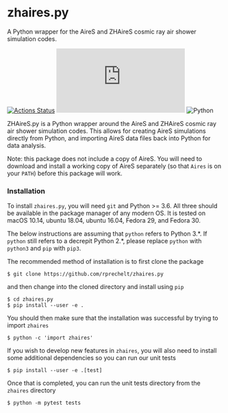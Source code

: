 # zhaires.py
A Python wrapper for the AireS and ZHAireS cosmic ray air shower simulation codes.

[![Actions Status](https://github.com/rprechelt/zhaires.py/workflows/tests/badge.svg)](https://github.com/rprechelt/zhaires.py/actions)
![GitHub](https://img.shields.io/github/license/rprechelt/zhaires.py?logoColor=brightgreen)
![Python](https://img.shields.io/badge/python-3.6%20%7C%203.7%20%7C%203.8-blue)

ZHAireS.py is a Python wrapper around the AireS and ZHAireS cosmic ray air shower simulation codes. This allows for creating AireS simulations directly from Python, and importing AireS data files back into Python for data analysis.

Note: this package does not include a copy of AireS. You will need to download and install a working copy of AireS separately (so that `Aires` is on your `PATH`) before this package will work.

### Installation

To install `zhaires.py`, you will need `git` and Python >= 3.6. All three should be available in the package manager of any modern OS. It is tested on macOS 10.14, ubuntu 18.04, ubuntu 16.04, Fedora 29, and Fedora 30.

The below instructions are assuming that `python` refers to Python 3.\*. If `python` still refers to a decrepit Python 2.\*, please replace `python` with `python3` and `pip` with `pip3`.

The recommended method of installation is to first clone the package

    $ git clone https://github.com/rprechelt/zhaires.py

and then change into the cloned directory and install using `pip`

    $ cd zhaires.py
	$ pip install --user -e .

You should then make sure that the installation was successful by trying to import `zhaires`

    $ python -c 'import zhaires'

If you wish to develop new features in `zhaires`, you will also need to install some additional dependencies so you can run our unit tests

    $ pip install --user -e .[test]

Once that is completed, you can run the unit tests directory from the `zhaires` directory

    $ python -m pytest tests
